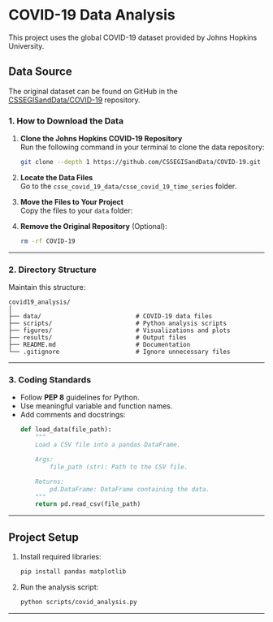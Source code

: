 # COVID-19 Data Analysis

This project uses the global COVID-19 dataset provided by Johns Hopkins University.

## **Data Source**
The original dataset can be found on GitHub in the [CSSEGISandData/COVID-19](https://github.com/CSSEGISandData/COVID-19) repository.

### **1. How to Download the Data**

1. **Clone the Johns Hopkins COVID-19 Repository**  
   Run the following command in your terminal to clone the data repository:
   ```bash
   git clone --depth 1 https://github.com/CSSEGISandData/COVID-19.git

2. **Locate the Data Files**  
   Go to the `csse_covid_19_data/csse_covid_19_time_series` folder. 

3. **Move the Files to Your Project**  
   Copy the files to your `data` folder:

4. **Remove the Original Repository** (Optional):
   ```bash
   rm -rf COVID-19
   ```

---

### **2. Directory Structure**
Maintain this structure:
```
covid19_analysis/
│
├── data/                          # COVID-19 data files
├── scripts/                       # Python analysis scripts
├── figures/                       # Visualizations and plots
├── results/                       # Output files
├── README.md                      # Documentation
└── .gitignore                     # Ignore unnecessary files
```

---

### **3. Coding Standards**
- Follow **PEP 8** guidelines for Python.
- Use meaningful variable and function names.
- Add comments and docstrings:
   ```python
   def load_data(file_path):
       """
       Load a CSV file into a pandas DataFrame.

       Args:
           file_path (str): Path to the CSV file.

       Returns:
           pd.DataFrame: DataFrame containing the data.
       """
       return pd.read_csv(file_path)
   ```

---

## **Project Setup**
1. Install required libraries:
   ```bash
   pip install pandas matplotlib
   ```

2. Run the analysis script:
   ```bash
   python scripts/covid_analysis.py
   ```

---

